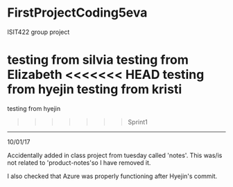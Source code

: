 # FirstProjectCoding5eva
ISIT422 group project

testing from silvia
testing from Elizabeth
<<<<<<< HEAD
testing from hyejin
testing from kristi
=======
testing from hyejin
>>>>>>> Sprint1
--------------------------------
10/01/17

Accidentally added in class project from tuesday called 'notes'.
This was/is not related to 'product-notes'so I have removed it.

I also checked that Azure was properly functioning after Hyejin's commit. 